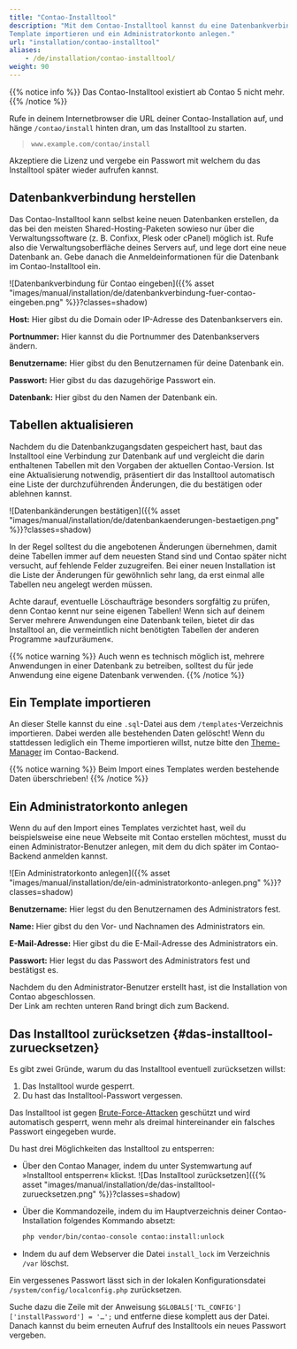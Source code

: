 ```yaml
---
title: "Contao-Installtool"
description: "Mit dem Contao-Installtool kannst du eine Datenbankverbindung herstellen, Tabellen aktualisieren, ein 
Template importieren und ein Administratorkonto anlegen."
url: "installation/contao-installtool"
aliases:
    - /de/installation/contao-installtool/
weight: 90
---
```


{{% notice info %}}
Das Contao-Installtool existiert ab Contao 5 nicht mehr.
{{% /notice %}}

Rufe in deinem Internetbrowser die URL deiner Contao-Installation auf, und hänge `/contao/install` hinten 
dran, um das Installtool zu starten.

> `www.example.com/contao/install`

Akzeptiere die Lizenz und vergebe ein Passwort mit welchem du das Installtool später wieder aufrufen kannst.


## Datenbankverbindung herstellen

Das Contao-Installtool kann selbst keine neuen Datenbanken erstellen, da das bei den meisten Shared-Hosting-Paketen 
sowieso nur über die Verwaltungssoftware (z. B. Confixx, Plesk oder cPanel) möglich ist. Rufe also die 
Verwaltungsoberfläche deines Servers auf, und lege dort eine neue Datenbank an. Gebe danach die Anmeldeinformationen
für die Datenbank im Contao-Installtool ein.

![Datenbankverbindung für Contao eingeben]({{% asset "images/manual/installation/de/datenbankverbindung-fuer-contao-eingeben.png" %}}?classes=shadow)

**Host:** Hier gibst du die Domain oder IP-Adresse des Datenbankservers ein.

**Portnummer:** Hier kannst du die Portnummer des Datenbankservers ändern.

**Benutzername:** Hier gibst du den Benutzernamen für deine Datenbank ein.

**Passwort:** Hier gibst du das dazugehörige Passwort ein.

**Datenbank:** Hier gibst du den Namen der Datenbank ein.


## Tabellen aktualisieren

Nachdem du die Datenbankzugangsdaten gespeichert hast, baut das Installtool eine Verbindung zur Datenbank auf und 
vergleicht die darin enthaltenen Tabellen mit den Vorgaben der aktuellen Contao-Version. Ist eine Aktualisierung 
notwendig, präsentiert dir das Installtool automatisch eine Liste der durchzuführenden Änderungen, die du bestätigen 
oder ablehnen kannst.

![Datenbankänderungen bestätigen]({{% asset "images/manual/installation/de/datenbankaenderungen-bestaetigen.png" %}}?classes=shadow)

In der Regel solltest du die angebotenen Änderungen übernehmen, damit deine Tabellen immer auf dem neuesten Stand sind 
und Contao später nicht versucht, auf fehlende Felder zuzugreifen. Bei einer neuen Installation ist die Liste der 
Änderungen für gewöhnlich sehr lang, da erst einmal alle Tabellen neu angelegt werden müssen.

Achte darauf, eventuelle Löschaufträge besonders sorgfältig zu prüfen, denn Contao kennt nur seine eigenen Tabellen! 
Wenn sich auf deinem Server mehrere Anwendungen eine Datenbank teilen, bietet dir das Installtool an, die vermeintlich 
nicht benötigten Tabellen der anderen Programme »aufzuräumen«.

{{% notice warning %}}
Auch wenn es technisch möglich ist, mehrere Anwendungen in einer Datenbank zu betreiben, solltest du für jede Anwendung eine eigene Datenbank verwenden.
{{% /notice %}}


## Ein Template importieren

An dieser Stelle kannst du eine `.sql`-Datei aus dem `/templates`-Verzeichnis importieren. Dabei werden alle 
bestehenden Daten gelöscht! Wenn du stattdessen lediglich ein Theme importieren willst, nutze bitte den 
[Theme-Manager](../../theme-manager/) im Contao-Backend.

{{% notice warning %}}
Beim Import eines Templates werden bestehende Daten überschrieben!
{{% /notice %}}


## Ein Administratorkonto anlegen

Wenn du auf den Import eines Templates verzichtet hast, weil du beispielsweise eine neue Webseite mit Contao erstellen 
möchtest, musst du einen Administrator-Benutzer anlegen, mit dem du dich später im Contao-Backend anmelden kannst.

![Ein Administratorkonto anlegen]({{% asset "images/manual/installation/de/ein-administratorkonto-anlegen.png" %}}?classes=shadow)

**Benutzername:** Hier legst du den Benutzernamen des Administrators fest.

**Name:** Hier gibst du den Vor- und Nachnamen des Administrators ein.

**E-Mail-Adresse:** Hier gibst du die E-Mail-Adresse des Administrators ein.

**Passwort:** Hier legst du das Passwort des Administrators fest und bestätigst es.

Nachdem du den Administrator-Benutzer erstellt hast, ist die Installation von Contao abgeschlossen.  
Der Link am rechten unteren Rand bringt dich zum Backend.


## Das Installtool zurücksetzen {#das-installtool-zuruecksetzen}

Es gibt zwei Gründe, warum du das Installtool eventuell zurücksetzen willst:

1. Das Installtool wurde gesperrt.
2. Du hast das Installtool-Passwort vergessen.

Das Installtool ist gegen [Brute-Force-Attacken](https://de.wikipedia.org/wiki/Brute-Force-Methode) geschützt und wird 
automatisch gesperrt, wenn mehr als dreimal hintereinander ein falsches Passwort eingegeben wurde. 

Du hast drei Möglichkeiten das Installtool zu entsperren:

- Über den Contao Manager, indem du unter Systemwartung auf »Installtool entsperren« klickst.
![Das Installtool zurücksetzen]({{% asset "images/manual/installation/de/das-installtool-zuruecksetzen.png" %}}?classes=shadow)
- Über die Kommandozeile, indem du im Hauptverzeichnis deiner Contao-Installation folgendes Kommando absetzt:

    ```bash
    php vendor/bin/contao-console contao:install:unlock
    ```

- Indem du auf dem Webserver die Datei `install_lock` im Verzeichnis `/var` löschst.


Ein vergessenes Passwort lässt sich in der lokalen Konfigurationsdatei `/system/config/localconfig.php` zurücksetzen.

Suche dazu die Zeile mit der Anweisung `$GLOBALS['TL_CONFIG']['installPassword'] = '…';` und entferne diese komplett 
aus der Datei. Danach kannst du beim erneuten Aufruf des Installtools ein neues Passwort vergeben.

